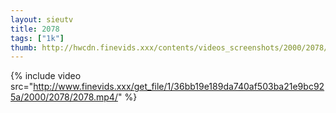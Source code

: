 ```yaml
--- 
layout: sieutv
title: 2078
tags: ["1k"]
thumb: http://hwcdn.finevids.xxx/contents/videos_screenshots/2000/2078/preview.mp4.jpg
---
```

{% include video src="http://www.finevids.xxx/get_file/1/36bb19e189da740af503ba21e9bc925a/2000/2078/2078.mp4/" %} 
